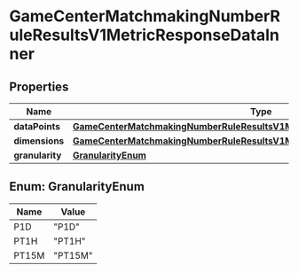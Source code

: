 

# GameCenterMatchmakingNumberRuleResultsV1MetricResponseDataInner


## Properties

| Name | Type | Description | Notes |
|------------ | ------------- | ------------- | -------------|
|**dataPoints** | [**GameCenterMatchmakingNumberRuleResultsV1MetricResponseDataInnerDataPoints**](GameCenterMatchmakingNumberRuleResultsV1MetricResponseDataInnerDataPoints.md) |  |  [optional] |
|**dimensions** | [**GameCenterMatchmakingNumberRuleResultsV1MetricResponseDataInnerDimensions**](GameCenterMatchmakingNumberRuleResultsV1MetricResponseDataInnerDimensions.md) |  |  [optional] |
|**granularity** | [**GranularityEnum**](#GranularityEnum) |  |  [optional] |



## Enum: GranularityEnum

| Name | Value |
|---- | -----|
| P1D | &quot;P1D&quot; |
| PT1H | &quot;PT1H&quot; |
| PT15M | &quot;PT15M&quot; |




